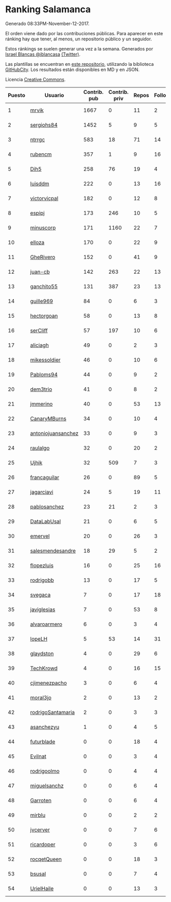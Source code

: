 # Ranking Salamanca

Generado 08:33PM-November-12-2017.

El orden viene dado por las contribuciones públicas. Para aparecer en este ránking hay que tener, al menos, un repositorio público y un seguidor.

Estos ránkings se suelen generar una vez a la semana. Generados por [Israel Blancas @iblancasa](https://github.com/iblancasa/) [(Twitter)](https://twitter.com/iblancasa).

Las plantillas se encuentran en [este repositorio](https://github.com/iblancasa/GH-Spanish-Ranking), utilizando la biblioteca [GitHubCity](https://github.com/iblancasa/GitHubCity). Los resultados están disponibles en MD y en JSON.

Licencia [Creative Commons](https://creativecommons.org/licenses/by/4.0/).

| Puesto   |  Usuario  | Contrib. pub | Contrib. priv |Repos| Followers | Desde |  Avatar  |
|----------|-----------|--------------|---------------|-----|-----------|-------|----------|
|1|[mrvik](https://github.com/mrvik)|1667|0|11|2|2016-04-23|![mrvik](https://avatars0.githubusercontent.com/u/18632536)|
|2|[sergiohs84](https://github.com/sergiohs84)|1452|5|9|5|2015-03-28|![sergiohs84](https://avatars2.githubusercontent.com/u/11694066)|
|3|[ntrrgc](https://github.com/ntrrgc)|583|18|71|14|2011-08-24|![ntrrgc](https://avatars3.githubusercontent.com/u/1002436)|
|4|[rubencm](https://github.com/rubencm)|357|1|9|16|2011-06-29|![rubencm](https://avatars2.githubusercontent.com/u/885208)|
|5|[Dih5](https://github.com/Dih5)|258|76|19|4|2015-04-22|![Dih5](https://avatars2.githubusercontent.com/u/12070738)|
|6|[luisddm](https://github.com/luisddm)|222|0|13|16|2012-12-06|![luisddm](https://avatars1.githubusercontent.com/u/2978951)|
|7|[victorvicpal](https://github.com/victorvicpal)|182|0|12|8|2014-12-02|![victorvicpal](https://avatars0.githubusercontent.com/u/10044742)|
|8|[espipj](https://github.com/espipj)|173|246|10|5|2015-06-12|![espipj](https://avatars0.githubusercontent.com/u/12865914)|
|9|[minuscorp](https://github.com/minuscorp)|171|1160|22|7|2013-03-09|![minuscorp](https://avatars1.githubusercontent.com/u/3819883)|
|10|[elloza](https://github.com/elloza)|170|0|22|9|2015-02-24|![elloza](https://avatars2.githubusercontent.com/u/11179372)|
|11|[GheRivero](https://github.com/GheRivero)|152|0|41|9|2010-04-17|![GheRivero](https://avatars1.githubusercontent.com/u/246245)|
|12|[juan-cb](https://github.com/juan-cb)|142|263|22|13|2012-12-01|![juan-cb](https://avatars3.githubusercontent.com/u/2938045)|
|13|[ganchito55](https://github.com/ganchito55)|131|387|23|13|2013-06-17|![ganchito55](https://avatars2.githubusercontent.com/u/4716972)|
|14|[guille969](https://github.com/guille969)|84|0|6|3|2015-11-14|![guille969](https://avatars2.githubusercontent.com/u/15845488)|
|15|[hectorgoan](https://github.com/hectorgoan)|58|0|13|8|2013-08-12|![hectorgoan](https://avatars0.githubusercontent.com/u/5213294)|
|16|[serCliff](https://github.com/serCliff)|57|197|10|6|2015-07-27|![serCliff](https://avatars0.githubusercontent.com/u/13519478)|
|17|[aliciagh](https://github.com/aliciagh)|49|0|2|3|2012-01-12|![aliciagh](https://avatars2.githubusercontent.com/u/1325629)|
|18|[mikessoldier](https://github.com/mikessoldier)|46|0|10|6|2013-10-23|![mikessoldier](https://avatars3.githubusercontent.com/u/5755381)|
|19|[Pabloms94](https://github.com/Pabloms94)|44|0|9|2|2016-02-11|![Pabloms94](https://avatars1.githubusercontent.com/u/17175704)|
|20|[dem3trio](https://github.com/dem3trio)|41|0|8|2|2011-05-05|![dem3trio](https://avatars0.githubusercontent.com/u/770253)|
|21|[jmmerino](https://github.com/jmmerino)|40|0|53|13|2011-10-26|![jmmerino](https://avatars2.githubusercontent.com/u/1152640)|
|22|[CanaryMBurns](https://github.com/CanaryMBurns)|34|0|10|4|2015-11-07|![CanaryMBurns](https://avatars0.githubusercontent.com/u/15707911)|
|23|[antoniojuansanchez](https://github.com/antoniojuansanchez)|33|0|9|3|2013-10-01|![antoniojuansanchez](https://avatars0.githubusercontent.com/u/5586585)|
|24|[raulalgo](https://github.com/raulalgo)|32|0|20|2|2014-07-03|![raulalgo](https://avatars2.githubusercontent.com/u/8058228)|
|25|[Ujhik](https://github.com/Ujhik)|32|509|7|3|2017-03-07|![Ujhik](https://avatars3.githubusercontent.com/u/26257128)|
|26|[francaguilar](https://github.com/francaguilar)|26|0|89|5|2015-03-19|![francaguilar](https://avatars3.githubusercontent.com/u/11558278)|
|27|[jagarciavi](https://github.com/jagarciavi)|24|5|19|11|2012-05-07|![jagarciavi](https://avatars0.githubusercontent.com/u/1713002)|
|28|[pablosanchez](https://github.com/pablosanchez)|23|21|2|3|2015-11-08|![pablosanchez](https://avatars1.githubusercontent.com/u/15718615)|
|29|[DataLabUsal](https://github.com/DataLabUsal)|21|0|6|5|2016-05-18|![DataLabUsal](https://avatars0.githubusercontent.com/u/19425138)|
|30|[emervel](https://github.com/emervel)|20|0|26|3|2014-05-11|![emervel](https://avatars2.githubusercontent.com/u/7548274)|
|31|[salesmendesandre](https://github.com/salesmendesandre)|18|29|5|2|2016-04-03|![salesmendesandre](https://avatars1.githubusercontent.com/u/18242653)|
|32|[flopezluis](https://github.com/flopezluis)|16|0|25|16|2010-11-01|![flopezluis](https://avatars0.githubusercontent.com/u/463135)|
|33|[rodrigobb](https://github.com/rodrigobb)|13|0|17|5|2012-04-12|![rodrigobb](https://avatars2.githubusercontent.com/u/1637465)|
|34|[svegaca](https://github.com/svegaca)|7|0|17|18|2010-02-03|![svegaca](https://avatars0.githubusercontent.com/u/196002)|
|35|[javiglesias](https://github.com/javiglesias)|7|0|53|8|2014-10-06|![javiglesias](https://avatars3.githubusercontent.com/u/9042602)|
|36|[alvaroarmero](https://github.com/alvaroarmero)|6|0|3|4|2016-01-22|![alvaroarmero](https://avatars1.githubusercontent.com/u/16842883)|
|37|[lopeLH](https://github.com/lopeLH)|5|53|14|31|2014-04-29|![lopeLH](https://avatars1.githubusercontent.com/u/7440734)|
|38|[glaydston](https://github.com/glaydston)|4|0|29|6|2012-08-11|![glaydston](https://avatars0.githubusercontent.com/u/2137309)|
|39|[TechKrowd](https://github.com/TechKrowd)|4|0|16|15|2015-10-10|![TechKrowd](https://avatars2.githubusercontent.com/u/15065592)|
|40|[cjimenezpacho](https://github.com/cjimenezpacho)|3|0|6|4|2012-09-26|![cjimenezpacho](https://avatars3.githubusercontent.com/u/2428271)|
|41|[moral3jo](https://github.com/moral3jo)|2|0|13|2|2010-12-15|![moral3jo](https://avatars1.githubusercontent.com/u/524380)|
|42|[rodrigoSantamaria](https://github.com/rodrigoSantamaria)|2|0|3|3|2012-04-02|![rodrigoSantamaria](https://avatars3.githubusercontent.com/u/1600691)|
|43|[asanchezyu](https://github.com/asanchezyu)|1|0|4|5|2014-05-13|![asanchezyu](https://avatars2.githubusercontent.com/u/7567924)|
|44|[futurblade](https://github.com/futurblade)|0|0|18|4|2012-10-03|![futurblade](https://avatars3.githubusercontent.com/u/2479273)|
|45|[Evilnat](https://github.com/Evilnat)|0|0|3|4|2011-01-12|![Evilnat](https://avatars1.githubusercontent.com/u/560108)|
|46|[rodrigoolmo](https://github.com/rodrigoolmo)|0|0|4|4|2011-04-09|![rodrigoolmo](https://avatars2.githubusercontent.com/u/719905)|
|47|[miguelsanchz](https://github.com/miguelsanchz)|0|0|6|4|2012-07-10|![miguelsanchz](https://avatars2.githubusercontent.com/u/1951141)|
|48|[Garroten](https://github.com/Garroten)|0|0|6|4|2008-05-04|![Garroten](https://avatars1.githubusercontent.com/u/9264)|
|49|[mirblu](https://github.com/mirblu)|0|0|2|2|2010-02-17|![mirblu](https://avatars0.githubusercontent.com/u/205173)|
|50|[jvcerver](https://github.com/jvcerver)|0|0|7|6|2013-10-22|![jvcerver](https://avatars3.githubusercontent.com/u/5751143)|
|51|[ricardoper](https://github.com/ricardoper)|0|0|3|6|2013-08-04|![ricardoper](https://avatars2.githubusercontent.com/u/5161172)|
|52|[rocqetQueen](https://github.com/rocqetQueen)|0|0|18|3|2013-10-17|![rocqetQueen](https://avatars1.githubusercontent.com/u/5708398)|
|53|[bsusal](https://github.com/bsusal)|0|0|7|4|2014-02-26|![bsusal](https://avatars1.githubusercontent.com/u/6797598)|
|54|[UrielHaile](https://github.com/UrielHaile)|0|0|13|3|2014-10-09|![UrielHaile](https://avatars2.githubusercontent.com/u/9108886)|
